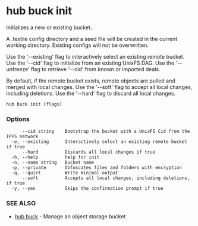 # hub buck init

Initializes a new or existing bucket.

A .textile config directory and a seed file will be created in the current working directory.
Existing configs will not be overwritten.

Use the '--existing' flag to interactively select an existing remote bucket.
Use the '--cid' flag to initialize from an existing UnixFS DAG.
Use the '--unfreeze' flag to retrieve '--cid' from known or imported deals.

By default, if the remote bucket exists, remote objects are pulled and merged with local changes.
Use the '--soft' flag to accept all local changes, including deletions.
Use the '--hard' flag to discard all local changes.

```
hub buck init [flags]
```

### Options

```
      --cid string    Bootstrap the bucket with a UnixFS Cid from the IPFS network
  -e, --existing      Interactively select an existing remote bucket if true
      --hard          Discards all local changes if true
  -h, --help          help for init
  -n, --name string   Bucket name
  -p, --private       Obfuscates files and folders with encryption
  -q, --quiet         Write minimal output
      --soft          Accepts all local changes, including deletions, if true
  -y, --yes           Skips the confirmation prompt if true
```

### SEE ALSO

-   [hub buck](hub_buck.md) - Manage an object storage bucket
